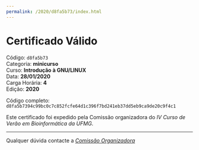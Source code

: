 ```yaml
---
permalink: /2020/d8fa5b73/index.html
---
```


# Certificado Válido

Código: `d8fa5b73`<br>
Categoria: **minicurso**<br>
Curso: **Introdução à GNU/LINUX**<br>
Data: **28/01/2020**<br>
Carga Horária: **4**<br>
Edição: **2020**<br>


Código completo: `d8fa5b7394c99bc0c7c852fcfe64d1c396f7bd241eb37dd5eb9ca9de20c9f4c1`


Este certificado foi expedido pela Comissão organizadora do *IV Curso de Verão em Bioinformática da UFMG*.

----

Qualquer dúvida contacte a [_Comissão Organizadora_](<mailto:cursobioinfoufmg@gmail.com$subject=[Certificados]>)

